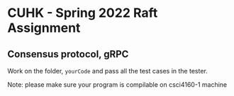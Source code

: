 # CUHK - Spring 2022 Raft Assignment

## Consensus protocol, gRPC

Work on the folder, `yourCode` and pass all the test cases in the tester.

Note: please make sure your program is compilable on csci4160-1 machine
